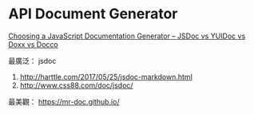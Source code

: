 # API Document Generator

[Choosing a JavaScript Documentation Generator – JSDoc vs YUIDoc vs Doxx vs Docco](http://www.fusioncharts.com/blog/2013/12/jsdoc-vs-yuidoc-vs-doxx-vs-docco-choosing-a-javascript-documentation-generator/)


最廣泛： jsdoc 

1. http://harttle.com/2017/05/25/jsdoc-markdown.html
2. http://www.css88.com/doc/jsdoc/

最美觀： https://mr-doc.github.io/